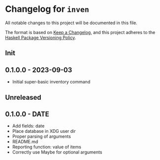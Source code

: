 # Changelog for `inven`

All notable changes to this project will be documented in this file.

The format is based on [Keep a Changelog](https://keepachangelog.com/en/1.0.0/),
and this project adheres to the
[Haskell Package Versioning Policy](https://pvp.haskell.org/).

## Init

## 0.1.0.0 - 2023-09-03

- Initial super-basic inventory command

## Unreleased

## 0.1.0.0 - DATE

- Add fields: date
- Place database in XDG user dir
- Proper parsing of arguments
- README.md
- Reporting function: value of items
- Correctly use Maybe for optional arguments
